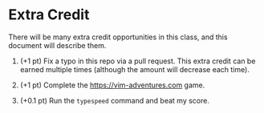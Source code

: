 # Extra Credit

There will be many extra credit opportunities in this class,
and this document will describe them.

1. (+1 pt)
   Fix a typo in this repo via a pull request.
   This extra credit can be earned multiple times (although the amount will decrease each time).

1. (+1 pt) 
   Complete the https://vim-adventures.com game.

1. (+0.1 pt)
   Run the `typespeed` command and beat my score.
